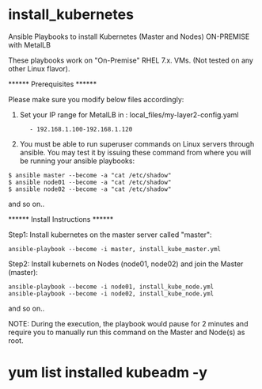 # install_kubernetes
Ansible Playbooks to install Kubernetes (Master and Nodes) ON-PREMISE with MetalLB

These playbooks work on "On-Premise" RHEL 7.x. VMs.
(Not tested on any other Linux flavor).

****** Prerequisites ******

Please make sure you modify below files accordingly:

1. Set your IP range for MetalLB in : local_files/my-layer2-config.yaml 

```
      - 192.168.1.100-192.168.1.120
```

2. You must be able to run superuser commands on Linux servers through ansible.
You may test it by issuing these command from where you will be running your ansible playbooks:


```
$ ansible master --become -a "cat /etc/shadow"
$ ansible node01 --become -a "cat /etc/shadow"
$ ansible node02 --become -a "cat /etc/shadow"
```
and so on..


****** Install Instructions ******

Step1: Install kubernetes on the master server called "master":

```
ansible-playbook --become -i master, install_kube_master.yml
```

Step2: Install kubernets on Nodes (node01, node02) and join the Master (master):

```
ansible-playbook --become -i node01, install_kube_node.yml
ansible-playbook --become -i node02, install_kube_node.yml
```

and so on..

NOTE: During the execution, the playbook would pause for 2 minutes and require you to manually run this command on the Master and Node(s) as root.

# yum list installed kubeadm -y

